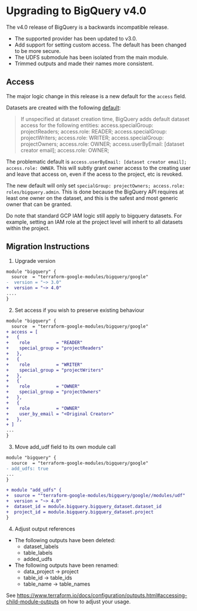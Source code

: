 # Upgrading to BigQuery v4.0

The v4.0 release of BigQuery is a backwards incompatible release.
- The supported provider has been updated to v3.0.
- Add support for setting custom access. The default has been changed to be more
  secure.
- The UDFS submodule has been isolated from the main module.
- Trimmed outputs and made their names more consistent.

## Access

The major logic change in this release is a new default for the `access` field.

Datasets are created with the following
[default](https://cloud.google.com/bigquery/docs/reference/rest/v2/datasets):


> If unspecified at dataset creation time, BigQuery adds default dataset access for the following entities: access.specialGroup: projectReaders; access.role: READER; access.specialGroup: projectWriters; access.role: WRITER; access.specialGroup: projectOwners; access.role: OWNER; access.userByEmail: [dataset creator email]; access.role: OWNER;

The problematic default is
`access.userByEmail: [dataset creator email]; access.role: OWNER`.
This will subtly grant owner access to the creating user and leave that access
on, even if the acess to the project, etc is revoked.

The new default will only set
`specialGroup: projectOwners; access.role: roles/bigquery.admin`. This is done
because the BigQuery API requires at least one owner on the dataset, and this is
the safest and most generic owner that can be granted.

Do note that standard GCP IAM logic still apply to bigquery datasets.
For example, setting an IAM role at the project level will inherit to all
datasets within the project.

## Migration Instructions

1. Upgrade version
```diff
module "bigquery" {
  source  = "terraform-google-modules/bigquery/google"
-  version = "~> 3.0"
+  version = "~> 4.0"
....
}
```

2. Set access if you wish to preserve existing behaviour
```diff
module "bigquery" {
  source  = "terraform-google-modules/bigquery/google"
+ access = [
+   {
+    role          = "READER"
+    special_group = "projectReaders"
+   },
+   {
+    role          = "WRITER"
+    special_group = "projectWriters"
+   },
+   {
+    role          = "OWNER"
+    special_group = "projectOwners"
+   },
+   {
+    role          = "OWNER"
+    user_by_email = "<Original Creator>"
+   },
+ ]
...
}
```

3. Move add_udf field to its own module call
```diff
module "bigquery" {
  source  = "terraform-google-modules/bigquery/google"
- add_udfs: true
...
}

+ module "add_udfs" {
+  source = ""terraform-google-modules/bigquery/google//modules/udf"
+  version = "~> 4.0"
+  dataset_id = module.bigquery.bigquery_dataset.dataset_id
+  project_id = module.bigquery.bigquery_dataset.project
}
```

4. Adjust output references

- The following outputs have been deleted:
  - dataset_labels
  - table_labels
  - added_udfs
- The following outputs have been renamed:
  - data_project -> project
  - table_id -> table_ids
  - table_name -> table_names

See https://www.terraform.io/docs/configuration/outputs.html#accessing-child-module-outputs
on how to adjust your usage.
